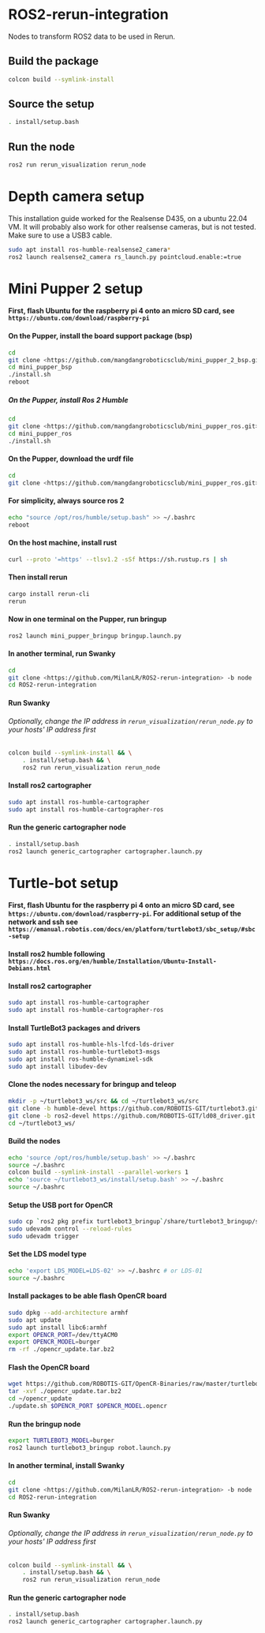 # ROS2-rerun-integration

Nodes to transform ROS2 data to be used in Rerun.

## Build the package

```bash
colcon build --symlink-install
```

## Source the setup

```bash
. install/setup.bash
```

## Run the node

```bash
ros2 run rerun_visualization rerun_node
```

# Depth camera setup

This installation guide worked for the Realsense D435, on a ubuntu 22.04 VM. It will probably also work for other realsense cameras, but is not tested.
Make sure to use a USB3 cable.

```bash
sudo apt install ros-humble-realsense2_camera*
ros2 launch realsense2_camera rs_launch.py pointcloud.enable:=true
```

# Mini Pupper 2 setup

#### First, flash Ubuntu for the raspberry pi 4 onto an micro SD card, see `https://ubuntu.com/download/raspberry-pi`

#### On the Pupper, install the board support package (bsp)

```bash
cd
git clone <https://github.com/mangdangroboticsclub/mini_pupper_2_bsp.git> mini_pupper_bsp
cd mini_pupper_bsp
./install.sh
reboot
```

##### On the Pupper, install Ros 2 Humble

```bash
cd
git clone <https://github.com/mangdangroboticsclub/mini_pupper_ros.git> -b ros2-dev mini_pupper_ros
cd mini_pupper_ros
./install.sh
```

#### On the Pupper, download the urdf file

```bash
cd
git clone <https://github.com/mangdangroboticsclub/mini_pupper_ros.git> -b ros2-dev mini_pupper_ros_urdf
```

#### For simplicity, always source ros 2

```bash
echo "source /opt/ros/humble/setup.bash" >> ~/.bashrc
reboot
```

#### On the host machine, install rust

```bash
curl --proto '=https' --tlsv1.2 -sSf https://sh.rustup.rs | sh
```

#### Then install rerun

```bash
cargo install rerun-cli
rerun
```

#### Now in one terminal on the Pupper, run bringup

```bash
ros2 launch mini_pupper_bringup bringup.launch.py
```

#### In another terminal, run Swanky

```bash
cd
git clone <https://github.com/MilanLR/ROS2-rerun-integration> -b node
cd ROS2-rerun-integration
```

#### Run Swanky

###### Optionally, change the IP address in `rerun_visualization/rerun_node.py` to your hosts' IP address first

```bash
colcon build --symlink-install && \
    . install/setup.bash && \
    ros2 run rerun_visualization rerun_node
```

#### Install ros2 cartographer

```bash
sudo apt install ros-humble-cartographer
sudo apt install ros-humble-cartographer-ros
```

#### Run the generic cartographer node

```bash
. install/setup.bash
ros2 launch generic_cartographer cartographer.launch.py
```

# Turtle-bot setup

#### First, flash Ubuntu for the raspberry pi 4 onto an micro SD card, see `https://ubuntu.com/download/raspberry-pi`. For additional setup of the network and ssh see `https://emanual.robotis.com/docs/en/platform/turtlebot3/sbc_setup/#sbc-setup`

#### Install ros2 humble following `https://docs.ros.org/en/humble/Installation/Ubuntu-Install-Debians.html`

#### Install ros2 cartographer

```bash
sudo apt install ros-humble-cartographer
sudo apt install ros-humble-cartographer-ros
```

#### Install TurtleBot3 packages and drivers

```bash
sudo apt install ros-humble-hls-lfcd-lds-driver
sudo apt install ros-humble-turtlebot3-msgs
sudo apt install ros-humble-dynamixel-sdk
sudo apt install libudev-dev
```

#### Clone the nodes necessary for bringup and teleop

```bash
mkdir -p ~/turtlebot3_ws/src && cd ~/turtlebot3_ws/src
git clone -b humble-devel https://github.com/ROBOTIS-GIT/turtlebot3.git
git clone -b ros2-devel https://github.com/ROBOTIS-GIT/ld08_driver.git
cd ~/turtlebot3_ws/
```

#### Build the nodes

```bash
echo 'source /opt/ros/humble/setup.bash' >> ~/.bashrc
source ~/.bashrc
colcon build --symlink-install --parallel-workers 1
echo 'source ~/turtlebot3_ws/install/setup.bash' >> ~/.bashrc
source ~/.bashrc
```

#### Setup the USB port for OpenCR

```bash
sudo cp `ros2 pkg prefix turtlebot3_bringup`/share/turtlebot3_bringup/script/99-turtlebot3-cdc.rules /etc/udev/rules.d/
sudo udevadm control --reload-rules
sudo udevadm trigger
```

#### Set the LDS model type

```bash
echo 'export LDS_MODEL=LDS-02' >> ~/.bashrc # or LDS-01
source ~/.bashrc
```

#### Install packages to be able flash OpenCR board

```bash
sudo dpkg --add-architecture armhf
sudo apt update
sudo apt install libc6:armhf
export OPENCR_PORT=/dev/ttyACM0
export OPENCR_MODEL=burger
rm -rf ./opencr_update.tar.bz2
```

#### Flash the OpenCR board

```bash
wget https://github.com/ROBOTIS-GIT/OpenCR-Binaries/raw/master/turtlebot3/ROS2/latest/opencr_update.tar.bz2
tar -xvf ./opencr_update.tar.bz2
cd ~/opencr_update
./update.sh $OPENCR_PORT $OPENCR_MODEL.opencr
```

#### Run the bringup node

```bash
export TURTLEBOT3_MODEL=burger
ros2 launch turtlebot3_bringup robot.launch.py
```

#### In another terminal, install Swanky

```bash
cd
git clone <https://github.com/MilanLR/ROS2-rerun-integration> -b node
cd ROS2-rerun-integration
```

#### Run Swanky

###### Optionally, change the IP address in `rerun_visualization/rerun_node.py` to your hosts' IP address first

```bash
colcon build --symlink-install && \
    . install/setup.bash && \
    ros2 run rerun_visualization rerun_node
```

#### Run the generic cartographer node

```bash
. install/setup.bash
ros2 launch generic_cartographer cartographer.launch.py
```
